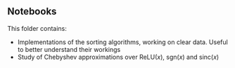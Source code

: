 ## Notebooks

This folder contains:
- Implementations of the sorting algorithms, working on clear data. Useful to better understand their workings
- Study of Chebyshev approximations over ReLU$`(x)`$, sgn$(x)$ and sinc$(x)$

